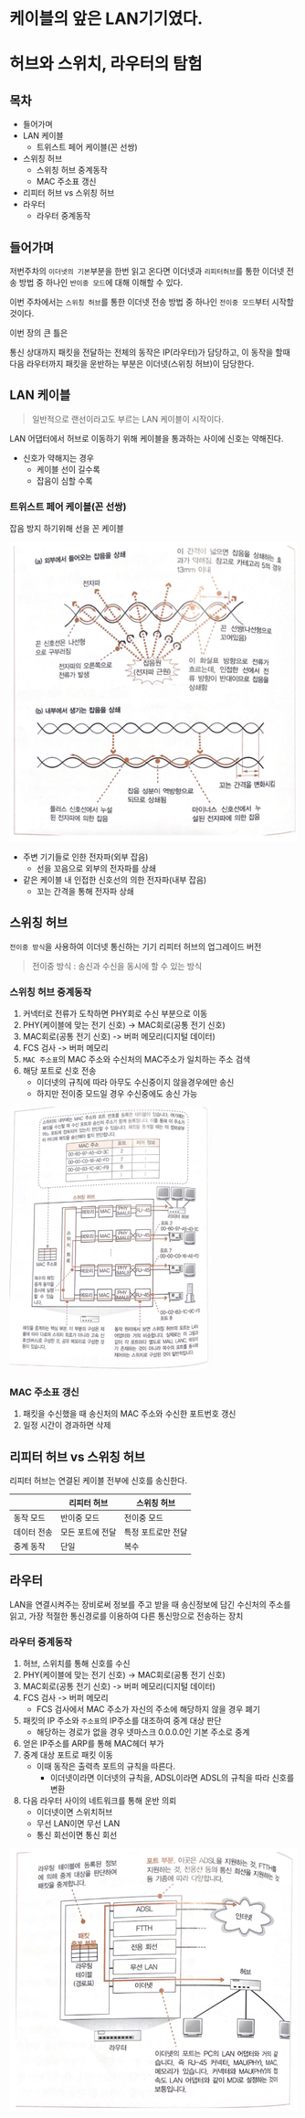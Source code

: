 # 케이블의 앞은 LAN기기였다.
# 허브와 스위치, 라우터의 탐험

## 목차
- 들어가며
- LAN 케이블
  - 트위스트 페어 케이블(꼰 선쌍)
- 스위칭 허브
  - 스위칭 허브 중계동작
  - MAC 주소표 갱신
- 리피터 허브 vs 스위칭 허브
- 라우터
  - 라우터 중계동작


## 들어가며
저번주차의 `이더넷의 기본`부분을 한번 읽고 온다면 이더넷과 `리피터허브`를 통한 이더넷 전송 방법 중 하나인 `반이중 모드`에 대해 이해할 수 있다.

이번 주차에서는 `스위칭 허브`를 통한 이더넷 전송 방법 중 하나인 `전이중 모드`부터 시작할 것이다.

이번 장의 큰 틀은

통신 상대까지 패킷을 전달하는 전체의 동작은 IP(라우터)가 담당하고, 이 동작을 할때 다음 라우터까지 패킷을 운반하는 부분은 이더넷(스위칭 허브)이 담당한다.



## LAN 케이블
> 일반적으로 랜선이라고도 부르는 LAN 케이블이 시작이다.

LAN 어댑터에서 허브로 이동하기 위해 케이블을 통과하는 사이에 신호는 약해진다.
- 신호가 약해지는 경우
  - 케이블 선이 길수록
  - 잡음이 심할 수록

### 트위스트 페어 케이블(꼰 선쌍)
잡음 방지 하기위해 선을 꼰 케이블

![잡음 방지 방법](asset/2.PNG)

- 주변 기기들로 인한 전자파(외부 잡음)
  - 선을 꼬음으로 외부의 전자파를 상쇄
- 같은 케이블 내 인접한 신호선의 의한 전자파(내부 잡음)
  - 꼬는 간격을 통해 전자파 상쇄


## 스위칭 허브
`전이중 방식`을 사용하여 이더넷 통신하는 기기 리피터 허브의 업그레이드 버전

> 전이중 방식 : 송신과 수신을 동시에 할 수 있는 방식


### 스위칭 허브 중계동작
1. 커넥터로 전류가 도착하면 PHY회로 수신 부분으로 이동
2. PHY(케이블에 맞는 전기 신호) -> MAC회로(공통 전기 신호)
3. MAC회로(공통 전기 신호) -> 버퍼 메모리(디지털 데이터)
4. FCS 검사 -> 버퍼 메모리
5. `MAC 주소표`의 MAC 주소와 수신처의 MAC주소가 일치하는 주소 검색
6. 해당 포트로 신호 전송
   - 이더넷의 규칙에 따라 아무도 수신중이지 않을경우에만 송신
   - 하지만 전이중 모드일 경우 수신중에도 송신 가능 


![스위치 허브 동작과정](asset/1.PNG)

### MAC 주소표 갱신
1. 패킷을 수신했을 때 송신처의 MAC 주소와 수신한 포트번호 갱신
2. 일정 시간이 경과하면 삭제

## 리피터 허브 vs 스위칭 허브
리피터 허브는 연결된 케이블 전부에 신호를 송신한다.

|  | 리피터 허브 | 스위칭 허브 |
|------|-------|---|
| 동작 모드 | 반이중 모드 | 전이중 모드 |
| 데이터 전송 | 모든 포트에 전달 | 특정 포트로만 전달 |
| 중계 동작 | 단일 | 복수 |


## 라우터
LAN을 연결시켜주는 장비로써 정보를 주고 받을 때 송신정보에 담긴 수신처의 주소를 읽고, 가장 적절한 통신경로를 이용하여 다른 통신망으로 전송하는 장치

### 라우터 중계동작
1. 허브, 스위치를 통해 신호를 수신
2. PHY(케이블에 맞는 전기 신호) -> MAC회로(공통 전기 신호)
3. MAC회로(공통 전기 신호) -> 버퍼 메모리(디지털 데이터)
4. FCS 검사 -> 버퍼 메모리
   - FCS 검사에서 MAC 주소가 자신의 주소에 해당하지 않을 경우 폐기
5. 패킷의 IP 주소와 `주소표`의 IP주소를 대조하여 중계 대상 판단
   - 해당하는 경로가 없을 경우 넷마스크 0.0.0.0인 기본 주소로 중계
6. 얻은 IP주소를 ARP를 통해 MAC헤더 부가
7. 중계 대상 포트로 패킷 이동
   - 이때 동작은 출력측 포트의 규칙을 따른다.
     - 이더넷이라면 이더넷의 규칙을, ADSL이라면 ADSL의 규칙을 따라 신호를 변환
8. 다음 라우터 사이의 네트워크를 통해 운반 의뢰
   - 이더넷이면 스위치허브
   - 무선 LAN이면 무선 LAN
   - 통신 회선이면 통신 회선

![라우터 동작과정](asset/0.PNG)